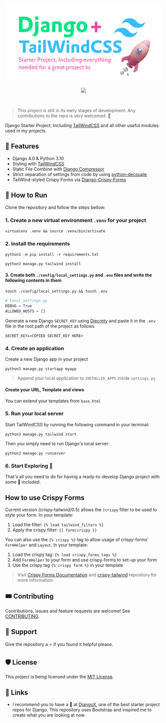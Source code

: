 <p align="center">
    <img src="https://raw.githubusercontent.com/Farhaduneci/DjangoTailwindTemplate/main/.images/Icon.png">
</p>
<p align="center">
  <img src="https://repobeats.axiom.co/api/embed/395952b048f3ea06d8d2f7501940b3a1a283943c.svg">
</p>
<br>

> This project is still in its early stages of development. Any
> contributions to the repo is very welcomed. :white_heart:

Django Starter Project, Including [TailWindCSS](https://tailwindcss.com/) and all other useful modules used in my projects.

## :toolbox: Features

- Django 4.0 & Python 3.10
- Styling with [TailWindCSS](https://tailwindcss.com/)
- Static File Combine with [Django Compressor](https://django-compressor.readthedocs.io/en/)
- Strict separation of settings from code by using [python-decouple](https://pypi.org/project/python-decouple/)
- TailWind-styled Crispy Forms via [Django-Crispy-Forms](https://django-crispy-forms.readthedocs.io/en/latest/)

## :scroll: How to Run

Clone the repository and follow the steps bellow:

### 1. Create a new virtual environment `.venv` for your project

```shell
virtualenv .venv && source .venv/bin/activate
```

### 2. Install the requirements

```shell
python3 -m pip install -r requirements.txt
```

```shell
python3 manage.py tailwind install
```

#### 3. Create both `./config/local_settings.py` and `.env` files and write the following contents in them

```shell
touch ./config/local_settings.py && touch .env
```

```python
# local_settings.py
DEBUG = True
ALLOWED_HOSTS = []
```

Generate a new Django `SECRET_KEY` using [Djecrety](https://djecrety.ir/) and paste it in the `.env` file in the root path of the project as follows

```shell
SECRET_KEY=<COPIED SECRET_KEY HERE>
```

### 4. Create an application

Create a new Django app in your project

```shell
python3 manage.py startapp myapp
```

> Append your local application to `INSTALLED_APPS` inside `settings.py`

#### Create your URL, Template and views

You can extend your templates from `base.html`

### 5. Run your local server

Start TailWindCSS by running the following command in your terminal:

```shell
python3 manage.py tailwind start
```

Then you simply need to run Django's local server:

```shell
python3 manage.py runserver
```

### 6. Start Exploring :rocket:

That's all you need to do for having a ready-to-develop Django project with some :battery: included.

## How to use Crispy Forms

Current version (crispy-tailwind/0.5) allows the `|crispy` filter to be used to style your
form. In your template:

1. Load the filter: `{% load tailwind_filters %}`
2. Apply the crispy filter: `{{ form|crispy }}`

You can also use the `{% crispy %}` tag to allow usage of crispy-forms'
`FormHelper` and `Layout`. In your template:

1. Load the crispy tag: `{% load crispy_forms_tags %}`
2. Add `FormHelper` to your form and use crispy-forms to set-up your form
3. Use the crispy tag `{% crispy form %}` in your template

> Visit [Crispy Forms Documentation](https://django-crispy-forms.readthedocs.io/en/latest/index.html)
> and [crispy-tailwind](https://github.com/django-crispy-forms/crispy-tailwind)
> repository for more information.

## :tickets: Contributing

Contributions, issues and feature requests are welcome! See [CONTRIBUTING](https://github.com/farhaduneci/DjangoTailwindTemplate/blob/main/CONTRIBUTING.md).

## :star2: Support

Give the repository a :star: if you found it helpful please.

## :shield: License

This project is being licensed under the [MIT License](https://github.com/farhaduneci/DjangoTailwindTemplate/blob/main/LICENSE).

## :paperclip: Links

- I recommend you to have a :eyes: at [DjangoX](https://github.com/wsvincent/djangox), one of the best starter project repos for Django. This repository uses Bootstrap and inspired me to create what you are looking at now.
